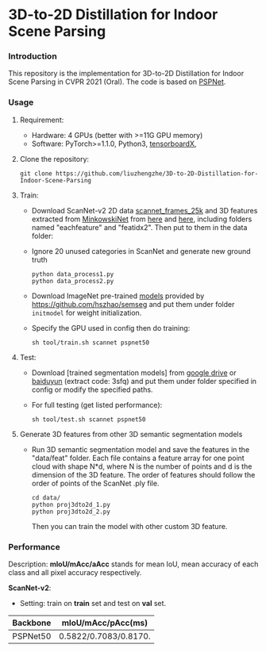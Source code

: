 # 3D-to-2D Distillation for Indoor Scene Parsing

### Introduction

This repository is the implementation for 3D-to-2D Distillation for Indoor Scene Parsing in CVPR 2021 (Oral). The code is based on [PSPNet](https://github.com/hszhao/semseg ).

### Usage

1. Requirement:

   - Hardware: 4 GPUs (better with >=11G GPU memory)
   - Software: PyTorch>=1.1.0, Python3, [tensorboardX](https://github.com/lanpa/tensorboardX), 

2. Clone the repository:

   ```shell
   git clone https://github.com/liuzhengzhe/3D-to-2D-Distillation-for-Indoor-Scene-Parsing
   ```

4. Train:

   - Download ScanNet-v2 2D data [scannet_frames_25k](http://www.scan-net.org/) and 3D features extracted from [MinkowskiNet](https://github.com/chrischoy/SpatioTemporalSegmentation) from [here](https://drive.google.com/file/d/1c4enAm0_TfIE1nlB_LnildqfNw5j78q1/view?usp=sharing) and [here](https://drive.google.com/file/d/1e9TtciyFCvGpdmN5-b2kldgXGW0AxAIt/view?usp=sharing), including folders named  "eachfeature" and "featidx2". Then put to them in the data folder:

   - Ignore 20 unused categories in ScanNet and generate new ground truth
     ```shell
	 python data_process1.py
	 python data_process2.py
	 ```

   - Download ImageNet pre-trained [models]((https://drive.google.com/open?id=15wx9vOM0euyizq-M1uINgN0_wjVRf9J3)) provided by https://github.com/hszhao/semseg and put them under folder `initmodel` for weight initialization. 
   
   - Specify the GPU used in config then do training:

     ```shell
     sh tool/train.sh scannet pspnet50
     ```

5. Test:

   - Download [trained segmentation models] from [google drive](https://drive.google.com/file/d/1Np9LcY701P4d0iP4t61EsEvap0-sCmZx/view?usp=sharing) or [baiduyun](https://pan.baidu.com/s/14ap6iZ7A-3F_nQRjqaY0hA) (extract code: 3sfq) and put them under folder specified in config or modify the specified paths.

   - For full testing (get listed performance):

     ```shell
     sh tool/test.sh scannet pspnet50
     ```
	 
6. Generate 3D features from other 3D semantic segmentation models


   - Run 3D semantic segmentation model and save the features in the "data/feat" folder. Each file contains a feature array for one point cloud with shape N*d, where N is the number of points and d is the dimension of the 3D feature. The order of features should follow the order of points of the ScanNet .ply file. 

     ```shell
     cd data/
     python proj3dto2d_1.py
     python proj3dto2d_2.py
     ```
	 
	 Then you can train the model with other custom 3D feature. 


### Performance

Description: **mIoU/mAcc/aAcc** stands for mean IoU, mean accuracy of each class and all pixel accuracy respectively. 

 **ScanNet-v2**:

   - Setting: train on **train** set and test on **val** set. 

   |  Backbone | mIoU/mAcc/pAcc(ms)   
   | :-------: | :-------------------: 
   | PSPNet50  | 0.5822/0.7083/0.8170. 
